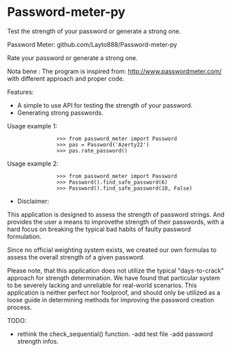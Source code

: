 # Password-meter-py
Test the strength of your password or generate a strong one.

Password Meter: github.com/Layto888/Password-meter-py

Rate your password or generate a strong one.

Nota bene : The program is inspired from:
http://www.passwordmeter.com/ with different approach and proper code.

Features:
- A simple to use API for testing the strength of your password.
- Generating strong passwords.

Usage example 1:

                    >>> from password_meter import Password
                    >>> pas = Password('Azerty22')
                    >>> pas.rate_password()

Usage example 2:

                    >>> from password_meter import Password
                    >>> Password().find_safe_password(6)
                    >>> Password().find_safe_password(10, False)
                    


* Disclaimer:

This application is designed to assess the strength of password strings.
And provides the user a means to improvethe strength of their passwords, 
with a hard focus on breaking the typical bad habits of faulty password 
formulation.

Since no official weighting system exists, we created our own formulas
to assess the overall strength of a given password.

Please note, that this application does not utilize the typical "days-to-crack"
approach for strength determination.
We have found that particular system to be severely lacking and unreliable
for real-world scenarios. This application is neither perfect nor foolproof,
and should only be utilized as a loose guide in determining methods for
improving the password creation process.

TODO: 
- rethink the check_sequential() function.
-add test file
-add password strength infos. 
